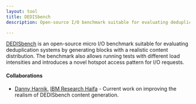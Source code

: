 ```yaml
---
layout: tool
title: DEDISbench
description: Open-source I/O benchmark suitable for evaluating deduplication systems.

---
```


[DEDISbench](https://github.com/jtpaulo/dedisbench) is an open-source micro I/O benchmark suitable for evaluating deduplication systems by generating blocks with a realistic content distribution. The benchmark also allows running tests with different load intensities and introduces a novel hotspot access pattern for I/O requests.

#### Collaborations

- [Danny Harnik](https://researcher.watson.ibm.com/researcher/view.php?person=il-DANNYH), [IBM Research Haifa](http://www.research.ibm.com/labs/haifa/) - Current work on improving the realism of DEDISbench content generation.